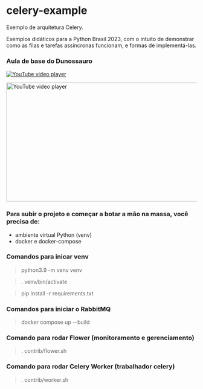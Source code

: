 # celery-example

Exemplo de arquitetura Celery.

Exemplos didáticos para a Python Brasil 2023, com o intuito de demonstrar como as filas e tarefas assíncronas funcionam, e formas de implementá-las.

### Aula de base do Dunossauro
[![YouTube video player](https://www.youtube.com/embed/ig9hbt-yKkM?si=LHCwnRCt8RJjiNVv)](https://www.youtube.com/embed/ig9hbt-yKkM?si=LHCwnRCt8RJjiNVv)

<div style="display:flex;flex-direction:row">
<img width="560" height="315" src="https://www.youtube.com/embed/ig9hbt-yKkM?si=LHCwnRCt8RJjiNVv" title="YouTube video player" frameborder="0" allow="accelerometer; autoplay; clipboard-write; encrypted-media; gyroscope; picture-in-picture; web-share" allowfullscreen></img>
</div>

### Para subir o projeto e começar a botar a mão na massa, você precisa de:
- ambiente virtual Python (venv)
- docker e docker-compose

### Comandos para inicar venv

>python3.9 -m venv venv

>. venv/bin/activate

>pip install -r requirements.txt

### Comandos para iniciar o RabbitMQ

>docker compose up --build

### Comando para rodar Flower (monitoramento e gerenciamento)

>. contrib/flower.sh

### Comando para rodar Celery Worker (trabalhador celery)

>. contrib/worker.sh
